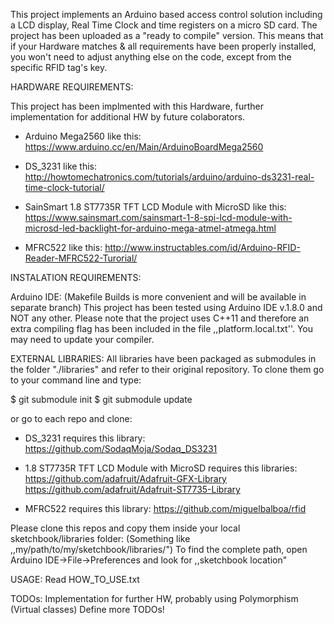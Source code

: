 This project implements an Arduino based access control solution
including a LCD display, Real Time Clock and time registers on a micro
SD card. The project has been uploaded as a "ready to compile"
version.  This means that if your Hardware matches & all requirements
have been properly installed, you won't need to adjust anything else
on the code, except from the specific RFID tag's key.

HARDWARE REQUIREMENTS:

This project has been implmented with this Hardware, further implementation
for additional HW by future colaborators.

- Arduino Mega2560 like this:
          https://www.arduino.cc/en/Main/ArduinoBoardMega2560

- DS_3231 like this:
          http://howtomechatronics.com/tutorials/arduino/arduino-ds3231-real-time-clock-tutorial/

- SainSmart 1.8 ST7735R TFT LCD Module with MicroSD like this:
          https://www.sainsmart.com/sainsmart-1-8-spi-lcd-module-with-microsd-led-backlight-for-arduino-mega-atmel-atmega.html

- MFRC522 like this:
          http://www.instructables.com/id/Arduino-RFID-Reader-MFRC522-Turorial/

INSTALATION REQUIREMENTS:

Arduino IDE:
(Makefile Builds is more convenient and will be available in separate branch)
This project has been tested using Arduino IDE v.1.8.0 and NOT any
other. Please note that the project uses C++11 and therefore an extra
compiling flag has been included in the file ,,platform.local.txt''.
You may need to update your compiler.

EXTERNAL LIBRARIES:
All libraries have been packaged as submodules in the folder "./libraries" and refer
to their original repository. To clone them go to your command line and type:

$ git submodule init
$ git submodule update

or go to each repo and clone:

- DS_3231 requires this library:
          https://github.com/SodaqMoja/Sodaq_DS3231

- 1.8 ST7735R TFT LCD Module with MicroSD requires this libraries:
          https://github.com/adafruit/Adafruit-GFX-Library
          https://github.com/adafruit/Adafruit-ST7735-Library

- MFRC522 requires this library:
          https://github.com/miguelbalboa/rfid

Please clone this repos and copy them inside your local sketchbook/libraries folder:
(Something like ,,my/path/to/my/sketchbook/libraries/")
To find the complete path, open Arduino IDE->File->Preferences and look for
,,sketchbook location"

USAGE:
Read HOW_TO_USE.txt

TODOs:
Implementation for further HW, probably using Polymorphism (Virtual classes)
Define more TODOs!

